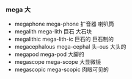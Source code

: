 ### mega 大

- megaphone mega-phone  扩音器 喇叭筒
- megalith mega-lith  巨石 大石块
- megalithic mega-lith-ic 巨石的  巨石制的
- megacephalous mega-cephal 头-ous 大头的
- megapod  mega-pod 大脚的
- megascope mega-scope 大显微镜
- megascopic mega-scopic 肉眼可见的
